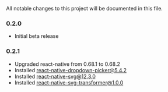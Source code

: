 All notable changes to this project will be documented in this file.

### 0.2.0

- Initial beta release

### 0.2.1

- Upgraded react-native from 0.68.1 to 0.68.2
- Installed react-native-dropdown-picker@5.4.2
- Installed react-native-svg@12.3.0
- Installed react-native-svg-transformer@1.0.0
